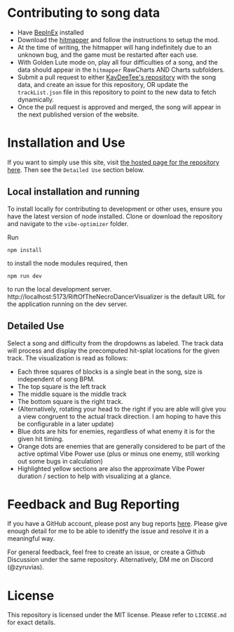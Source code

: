 # Contributing to song data
* Have [BepInEx](https://github.com/BepInEx/BepInEx) installed
* Download the [hitmapper](https://github.com/KayDeeTee/RotN-Hitmapper) and follow the instructions to setup the mod.
* At the time of writing, the hitmapper will hang indefinitely due to an unknown bug, and the game must be restarted after each use.
* With Golden Lute mode on, play all four difficulties of a song, and the data should appear in the `hitmapper` RawCharts AND Charts subfolders.
* Submit a pull request to either [KayDeeTee's repository](https://github.com/KayDeeTee/RotN-Hitmapper) with the song data, and create an issue for this repository, OR update the `trackList.json` file in this repository to point to the new data to fetch dynamically.
* Once the pull request is approved and merged, the song will appear in the next published version of the website.

  
# Installation and Use
If you want to simply use this site, visit [the hosted page for the repository here](https://zyruvias.github.io/RiftOfTheNecroDancerVisualizer/). Then see the `Detailed Use` section below.


## Local installation and running
To install locally for contributing to development or other uses, ensure you have the latest version of node installed.
Clone or download the repository and navigate to the `vibe-optimizer` folder.

Run
```
npm install
```
to install the node modules required, then
```
npm run dev
```

to run the local development server. http://localhost:5173/RiftOfTheNecroDancerVisualizer is the default URL for the application running on the dev server.

## Detailed Use
Select a song and difficulty from the dropdowns as labeled. The track data will process and display the precomputed hit-splat locations for the given track. The visualization is read as follows:
* Each three squares of blocks is a single beat in the song, size is independent of song BPM.
* The top square is the left track
* The middle square is the middle track
* The bottom square is the right track.
* (Alternatively, rotating your head to the right if you are able will give you a view congruent to the actual track direction. I am hoping to have this be configurable in a later update)
* Blue dots are hits for enemies, regardless of what enemy it is for the given hit timing.
* Orange dots are enemies that are generally considered to be part of the active optimal Vibe Power use (plus or minus one enemy, still working out some bugs in calculation)
* Highlighted yellow sections are also the approximate Vibe Power duration / section to help with visualizing at a glance.

# Feedback and Bug Reporting
If you have a GitHub account, please post any bug reports [here](https://github.com/Zyruvias/RiftOfTheNecroDancerVisualizer/issues). Please give enough detail for me to be able to idenitfy the issue and resolve it in a meaningful way.

For general feedback, feel free to create an issue, or create a Github Discussion under the same repository. Alternatively, DM me on Discord (@zyruvias).

# License
This repository is licensed under the MIT license. Please refer to `LICENSE.md` for exact details. 
